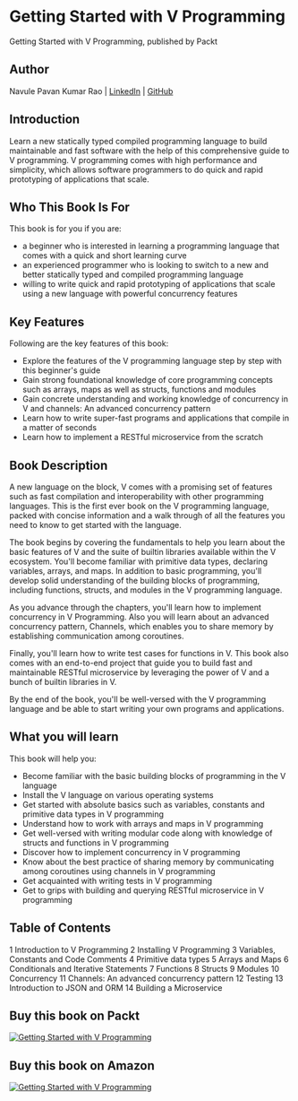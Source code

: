 # Getting Started with V Programming

Getting Started with V Programming, published by Packt

## Author

Navule Pavan Kumar Rao | [LinkedIn](https://www.linkedin.com/in/navule/) | [GitHub](https://www.github.com/windson)

## Introduction

Learn a new statically typed compiled programming language to build maintainable and fast software with the help of this comprehensive guide to V programming. V programming comes with high performance and simplicity, which allows software programmers to do quick and rapid prototyping of applications that scale.

## Who This Book Is For

This book is for you if you are:

- a beginner who is interested in learning a programming language that comes with a quick and short learning curve
- an experienced programmer who is looking to switch to a new and better statically typed and compiled programming language
- willing to write quick and rapid prototyping of applications that scale using a new language with powerful concurrency features

## Key Features

Following are the key features of this book:

- Explore the features of the V programming language step by step with this beginner's guide
- Gain strong foundational knowledge of core programming concepts such as arrays, maps as well as structs, functions and modules
- Gain concrete understanding and working knowledge of concurrency in V and channels: An advanced concurrency pattern
- Learn how to write super-fast programs and applications that compile in a matter of seconds
- Learn how to implement a RESTful microservice from the scratch

## Book Description

A new language on the block, V comes with a promising set of features such as fast compilation and interoperability with other programming languages. This is the first ever book on the V programming language, packed with concise information and a walk through of all the features you need to know to get started with the language.

The book begins by covering the fundamentals to help you learn about the basic features of V and the suite of builtin libraries available within the V ecosystem. You'll become familiar with primitive data types, declaring variables, arrays, and maps. In addition to basic programming, you'll develop solid understanding of the building blocks of programming, including functions, structs, and modules in the V programming language.

As you advance through the chapters, you'll learn how to implement concurrency in V Programming. Also you will learn about an advanced concurrency pattern, Channels, which enables you to share memory by establishing communication among coroutines.

Finally, you'll learn how to write test cases for functions in V. This book also comes with an end-to-end project that guide you to build fast and maintainable RESTful microservice by leveraging the power of V and a bunch of builtin libraries in V.

By the end of the book, you'll be well-versed with the V programming language and be able to start writing your own programs and applications.

## What you will learn

This book will help you:

- Become familiar with the basic building blocks of programming in the V language
- Install the V language on various operating systems
- Get started with absolute basics such as variables, constants and primitive data types in V programming
- Understand how to work with arrays and maps in V programming
- Get well-versed with writing modular code along with knowledge of structs and functions in V programming
- Discover how to implement concurrency in V programming
- Know about the best practice of sharing memory by communicating among coroutines using channels in V programming
- Get acquainted with writing tests in V programming
- Get to grips with building and querying RESTful microservice in V programming

## Table of Contents

1 Introduction to V Programming
2 Installing V Programming
3 Variables, Constants and Code Comments
4 Primitive data types
5 Arrays and Maps
6 Conditionals and Iterative Statements
7 Functions
8 Structs
9 Modules
10 Concurrency
11 Channels: An advanced concurrency pattern
12 Testing
13 Introduction to JSON and ORM
14 Building a Microservice

## Buy this book on Packt

[![Getting Started with V Programming](https://static.packt-cdn.com/products/9781839213434/cover/smaller)](https://packt.link/tYelu)

## Buy this book on Amazon

[![Getting Started with V Programming](https://images-na.ssl-images-amazon.com/images/I/51vQQ9W+uuL._SX258_BO1,204,203,200_.jpg)](https://amzn.to/3veotpF)

